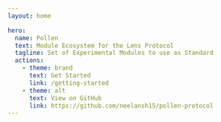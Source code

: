 ```yaml
---
layout: home

hero:
  name: Pollen
  text: Module Ecosystem for the Lens Protocol
  tagline: Set of Experimental Modules to use as Standard
  actions:
    - theme: brand
      text: Get Started
      link: /getting-started
    - theme: alt
      text: View on GitHub
      link: https://github.com/neelansh15/pollen-protocol
---
```


<style>
:root {
  --vp-home-hero-name-color: transparent;
  --vp-home-hero-name-background: -webkit-linear-gradient(120deg, #35d69a, #42b083);
}
</style>
